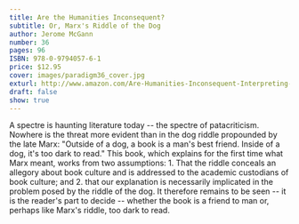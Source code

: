 ```yaml
---
title: Are the Humanities Inconsequent?
subtitle: Or, Marx's Riddle of the Dog
author: Jerome McGann
number: 36
pages: 96
ISBN: 978-0-9794057-6-1
price: $12.95
cover: images/paradigm36_cover.jpg
exturl: http://www.amazon.com/Are-Humanities-Inconsequent-Interpreting-Riddle/dp/0979405769/ref=sr_1_5?ie=UTF8&s=books&qid=1283179996&sr=8-5
draft: false
show: true
---
```

A spectre is haunting literature today -- the spectre of patacriticism. Nowhere is the threat more evident than in the dog riddle propounded by the late Marx: "Outside of a dog, a book is a man's best friend. Inside of a dog, it's too dark to read." This book, which explains for the first time what Marx meant, works from two assumptions: 1. That the riddle conceals an allegory about book culture and is addressed to the academic custodians of book culture; and 2. that our explanation is necessarily implicated in the problem posed by the riddle of the dog. It therefore remains to be seen -- it is the reader's part to decide -- whether the book is a friend to man or, perhaps like Marx's riddle, too dark to read.